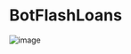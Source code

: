 # BotFlashLoans

![image](https://github.com/bogardt/BotFlashLoans/assets/16918134/c5ebe449-eb50-4872-b9fb-33ae40fcfde1)
